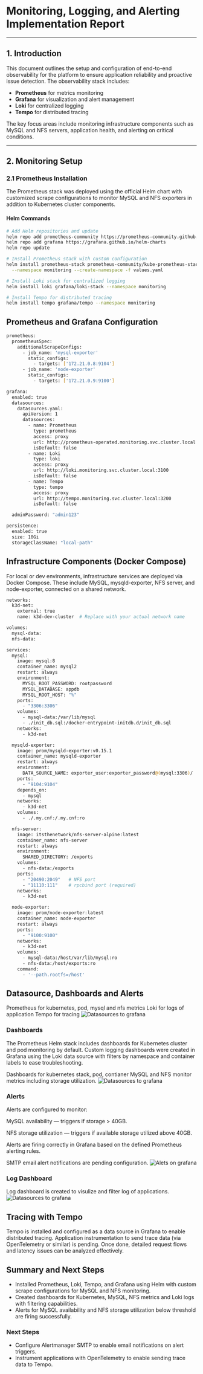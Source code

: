 # Monitoring, Logging, and Alerting Implementation Report

---

## 1. Introduction

This document outlines the setup and configuration of end-to-end observability for the platform to ensure application reliability and proactive issue detection. The observability stack includes:

- **Prometheus** for metrics monitoring
- **Grafana** for visualization and alert management
- **Loki** for centralized logging
- **Tempo** for distributed tracing

The key focus areas include monitoring infrastructure components such as MySQL and NFS servers, application health, and alerting on critical conditions.

---

## 2. Monitoring Setup

### 2.1 Prometheus Installation

The Prometheus stack was deployed using the official Helm chart with customized scrape configurations to monitor MySQL and NFS exporters in addition to Kubernetes cluster components.

#### Helm Commands

```bash
# Add Helm repositories and update
helm repo add prometheus-community https://prometheus-community.github.io/helm-charts
helm repo add grafana https://grafana.github.io/helm-charts
helm repo update

# Install Prometheus stack with custom configuration
helm install prometheus-stack prometheus-community/kube-prometheus-stack \
  --namespace monitoring --create-namespace -f values.yaml

# Install Loki stack for centralized logging
helm install loki grafana/loki-stack --namespace monitoring

# Install Tempo for distributed tracing
helm install tempo grafana/tempo --namespace monitoring
```
## Prometheus and Grafana Configuration
```bash
prometheus:
  prometheusSpec:
    additionalScrapeConfigs:
      - job_name: 'mysql-exporter'
        static_configs:
          - targets: ['172.21.0.8:9104']
      - job_name: 'node-exporter'
        static_configs:
          - targets: ['172.21.0.9:9100']

grafana:
  enabled: true
  datasources:
    datasources.yaml:
      apiVersion: 1
      datasources:
        - name: Prometheus
          type: prometheus
          access: proxy
          url: http://prometheus-operated.monitoring.svc.cluster.local:9090
          isDefault: false
        - name: Loki
          type: loki
          access: proxy
          url: http://loki.monitoring.svc.cluster.local:3100
          isDefault: false
        - name: Tempo
          type: tempo
          access: proxy
          url: http://tempo.monitoring.svc.cluster.local:3200
          isDefault: false

  adminPassword: "admin123"

persistence:
  enabled: true
  size: 10Gi
  storageClassName: "local-path"
```
## Infrastructure Components (Docker Compose)
For local or dev environments, infrastructure services are deployed via Docker Compose. These include MySQL, mysqld-exporter, NFS server, and node-exporter, connected on a shared network.
```bash
networks:
  k3d-net:
    external: true
    name: k3d-dev-cluster  # Replace with your actual network name

volumes:
  mysql-data:
  nfs-data:

services:
  mysql:
    image: mysql:8
    container_name: mysql2
    restart: always
    environment:
      MYSQL_ROOT_PASSWORD: rootpassword
      MYSQL_DATABASE: appdb
      MYSQL_ROOT_HOST: "%"
    ports:
      - "3306:3306"
    volumes:
      - mysql-data:/var/lib/mysql
      - ./init_db.sql:/docker-entrypoint-initdb.d/init_db.sql
    networks:
      - k3d-net

  mysqld-exporter:
    image: prom/mysqld-exporter:v0.15.1
    container_name: mysqld-exporter
    restart: always
    environment:
      DATA_SOURCE_NAME: exporter_user:exporter_password@(mysql:3306)/
    ports:
      - "9104:9104"
    depends_on:
      - mysql
    networks:
      - k3d-net
    volumes:
      - ./.my.cnf:/.my.cnf:ro

  nfs-server:
    image: itsthenetwork/nfs-server-alpine:latest
    container_name: nfs-server
    restart: always
    environment:
      SHARED_DIRECTORY: /exports
    volumes:
      - nfs-data:/exports
    ports:
      - "20490:2049"   # NFS port
      - "11110:111"    # rpcbind port (required)
    networks:
      - k3d-net

  node-exporter:
    image: prom/node-exporter:latest
    container_name: node-exporter
    restart: always
    ports:
      - "9100:9100"
    networks:
      - k3d-net
    volumes:
      - mysql-data:/host/var/lib/mysql:ro
      - nfs-data:/host/exports:ro
    command:
      - '--path.rootfs=/host'
```
## Datasource, Dashboards and Alerts
Prometheus for kubernetes, pod, mysql and nfs metrics
Loki for logs of application 
Tempo for tracing
![Datasources to grafana](../images/datasource.png)

### Dashboards
The Prometheus Helm stack includes dashboards for Kubernetes cluster and pod monitoring by default.
Custom logging dashboards were created in Grafana using the Loki data source with filters by namespace and container labels to ease troubleshooting.

Dashboards for kubernetes stack, pod, contianer MySQL and NFS monitor metrics including storage utilization.
![Datasources to grafana](../images/kubernetes.png)
### Alerts

Alerts are configured to monitor:

MySQL availability — triggers if storage > 40GB.

NFS storage utilization — triggers if available storage utilized above 40GB.

Alerts are firing correctly in Grafana based on the defined Prometheus alerting rules.

SMTP email alert notifications are pending configuration.
![Alets on grafana](../images/nfs-alert.png)

### Log Dashboard
Log dashboard is created to visulize and filter log of applications.
![Datasources to grafana](../images/log.png)

## Tracing with Tempo

Tempo is installed and configured as a data source in Grafana to enable distributed tracing.
Application instrumentation to send trace data (via OpenTelemetry or similar) is pending. Once done, detailed request flows and latency issues can be analyzed effectively.

## Summary and Next Steps

- Installed Prometheus, Loki, Tempo, and Grafana using Helm with custom scrape configurations for MySQL and NFS monitoring.
- Created dashboards for Kubernetes, MySQL, NFS metrics and Loki logs with filtering capabilities.
- Alerts for MySQL availability and NFS storage utilization below threshold are firing successfully.
### Next Steps
- Configure Alertmanager SMTP to enable email notifications on alert triggers.
- Instrument applications with OpenTelemetry to enable sending trace data to Tempo.